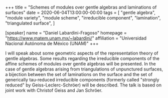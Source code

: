 +++
title = "Schemes of modules over gentle algebras and laminations of surfaces"
date = 2020-06-04T13:00:00-00:00
tags = [
    "gentle algebra", 
    "module variety",
    "module scheme", 
    "irreducible component", 
    "lamination", 
    "triangulated surface",
]

[speaker]
  name = "Daniel Labardini-Fragoso"
  homepage = "https://www.matem.unam.mx/~labardini/"
  affiliation = "Universidad Nacional Autónoma de México (UNAM)"
+++

I will speak about some geometric aspects of the representation theory of
gentle algebras. Some results regarding the irreducible components of the
affine schemes of modules over gentle algebras will be presented. In the
case of gentle algebras arising from triangulations of unpunctured
surfaces, a bijection between the set of laminations on the surface and the
set of generically tau-reduced irreducible components (formerly called
"strongly reduced" by Geiss-Leclerc-Schröer) will be described. The talk is
based on joint work with Christof Geiss and Jan Schröer.
